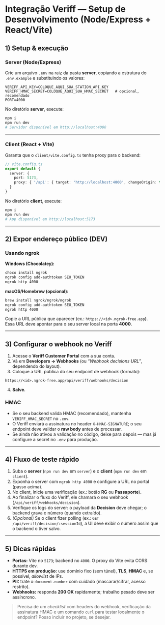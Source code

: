 # Integração Veriff — Setup de Desenvolvimento (Node/Express + React/Vite)

## 1) Setup & execução

### Server (Node/Express)

Crie um arquivo `.env` na raiz da pasta **server**, copiando a estrutura do `.env.example` e substituindo os valores:

```env
VERIFF_API_KEY=COLOQUE_AQUI_SUA_STATION_API_KEY
VERIFF_HMAC_SECRET=COLOQUE_AQUI_SUA_HMAC_SECRET   # opcional, recomendado
PORT=4000
```

No diretório **server**, execute:

```bash
npm i
npm run dev
# Servidor disponível em http://localhost:4000
```

---

### Client (React + Vite)

Garanta que o `client/vite.config.ts` tenha proxy para o backend:

```ts
// vite.config.ts
export default {
  server: {
    port: 5173,
    proxy: { '/api': { target: 'http://localhost:4000', changeOrigin: true } }
  }
}
```

No diretório **client**, execute:

```bash
npm i
npm run dev
# App disponível em http://localhost:5173
```

---

## 2) Expor endereço público (DEV)

### Usando ngrok

**Windows (Chocolatey):**
```bash
choco install ngrok
ngrok config add-authtoken SEU_TOKEN
ngrok http 4000
```

**macOS/Homebrew (opcional):**
```bash
brew install ngrok/ngrok/ngrok
ngrok config add-authtoken SEU_TOKEN
ngrok http 4000
```

Copie a URL pública que aparecer (ex.: `https://<id>.ngrok-free.app`).  
Essa URL deve apontar para o seu server local na porta **4000**.

---

## 3) Configurar o webhook no Veriff

1. Acesse o **Veriff Customer Portal** com a sua conta.  
2. Vá em **Developers → Webhooks** (ou *“Webhook decisions URL”*, dependendo do layout).  
3. Coloque a URL pública do seu endpoint de webhook (formato):

```
https://<id>.ngrok-free.app/api/veriff/webhooks/decision
```

4. **Salve.**

### HMAC
- Se o seu backend valida HMAC (recomendado), mantenha `VERIFF_HMAC_SECRET` no `.env`.
- O Veriff enviará a assinatura no header `X-HMAC-SIGNATURE`; o seu endpoint deve validar o **raw body** antes de processar.
- Se ainda não ativou a validação no código, deixe para depois — mas já configure a secret no `.env` para produção.

---

## 4) Fluxo de teste rápido

1. Suba o **server** (`npm run dev` em `server`) e o **client** (`npm run dev` em `client`).  
2. Exponha o server com `ngrok http 4000` e configure a URL no portal (passo acima).  
3. No client, inicie uma verificação (ex.: botão **RG** ou **Passaporte**).  
4. Ao finalizar o fluxo do Veriff, ele chamará o seu webhook (`/api/veriff/webhooks/decision`).  
5. Verifique os logs do server: o payload da **Decision** deve chegar; o backend grava o número (quando extraído).  
6. *(Opcional)* Se o client fizer polling (ex.: `GET /api/veriff/decision/:sessionId`), a UI deve exibir o número assim que o backend o tiver salvo.

---

## 5) Dicas rápidas

- **Portas:** Vite no `5173`; backend no `4000`. O proxy do Vite evita CORS durante dev.  
- **HTTPS em produção:** use domínio fixo (sem túnel), **TLS**, **HMAC** e, se possível, *allowlist* de IPs.  
- **PII:** trate o `document.number` com cuidado (mascarar/cifrar, acesso restrito).  
- **Webhooks:** responda **200 OK** rapidamente; trabalho pesado deve ser assíncrono.

> Precisa de um *checklist* com headers do webhook, verificação da assinatura HMAC e um comando `curl` para testar localmente o endpoint? Posso incluir no projeto, se desejar.
